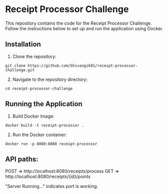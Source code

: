 # Receipt Processor Challenge

This repository contains the code for the Receipt Processor Challenge. Follow the instructions below to set up and run the application using Docker.


## Installation
1. Clone the repository:

```
git clone https://github.com/Shivangik01/receipt-processor-challenge.git
```

2. Navigate to the repository directory:

```
cd receipt-processor-challenge
```

## Running the Application
1. Build Docker Image:

```
docker build -t receipt-processor .
```

2. Run the Docker container:

```
docker run -p 8080:8080 receipt-processor
```

## API paths:

POST => http://localhost:8080/receipts/process
GET => http://localhost:8080/receipts/{id}/points

"Server Running..." indicates port is working.